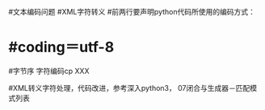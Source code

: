 #文本编码问题
#XML字符转义
#前两行要声明python代码所使用的编码方式：
# #coding＝utf-8
#字节序
字符编码cp XXX

#XML转义字符处理，代码改进，参考深入python3， 07闭合与生成器－匹配模式列表